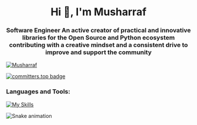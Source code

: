 <h1 align="center">Hi 👋, I'm Musharraf</h1> 
<h3 align="center">Software Engineer An active creator of practical and innovative libraries for the Open Source and Python ecosystem contributing with a creative mindset and a  consistent drive to improve and support the community</h3> 
  

<p align="left"> <a href="https://github.com/ryo-ma/github-profile-trophy"><img src="https://github-profile-trophy.vercel.app/?username=themusharraf" alt="Musharraf" /></a> </p>

[![committers.top badge](https://user-badge.committers.top/uzbekistan/themusharraf.svg)](https://user-badge.committers.top/uzbekistan/themusharraf)


 
<h3 align="left">Languages and Tools:</h3>
 

[![My Skills](https://skillicons.dev/icons?i=linux,c,cpp,go,rust,python,django,fastapi,postgresql,sqlite,mongodb,redis,rabbitmq,git,docker,elasticsearch,nginx,postman,selenium,html,css,vscode,github,linkedin)](https://skillicons.dev)



![Snake animation](https://github.com/mirsaid-mirzohidov/mirsaid-mirzohidov/blob/output/github-contribution-grid-snake.svg)
